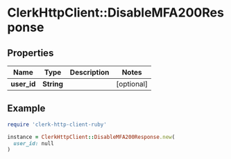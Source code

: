 # ClerkHttpClient::DisableMFA200Response

## Properties

| Name | Type | Description | Notes |
| ---- | ---- | ----------- | ----- |
| **user_id** | **String** |  | [optional] |

## Example

```ruby
require 'clerk-http-client-ruby'

instance = ClerkHttpClient::DisableMFA200Response.new(
  user_id: null
)
```

